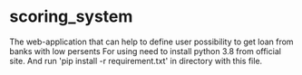 # scoring_system
The web-application that can help to define user possibility to get loan from banks with low persents
For using need to install python 3.8 from official site.
And run 'pip install -r requirement.txt' in directory with this file.
